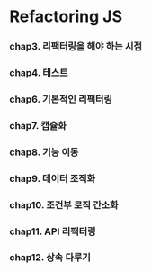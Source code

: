 # Refactoring JS

### chap3. 리팩터링을 해야 하는 시점

### chap4. 테스트

### chap6. 기본적인 리팩터링

### chap7. 캡슐화

### chap8. 기능 이동

### chap9. 데이터 조직화

### chap10. 조건부 로직 간소화

### chap11. API 리팩터링

### chap12. 상속 다루기
